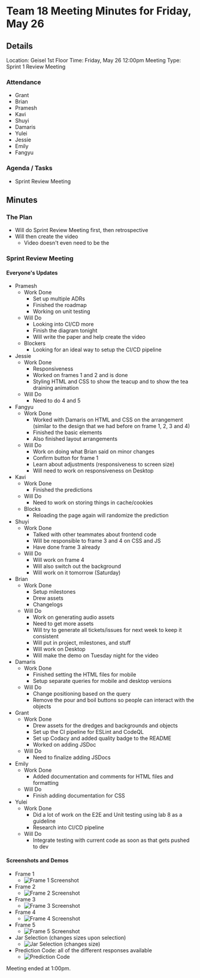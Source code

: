 # Team 18 Meeting Minutes for Friday, May 26

## Details

Location: Geisel 1st Floor
Time: Friday, May 26 12:00pm
Meeting Type: Sprint 1 Review Meeting

### Attendance

-   Grant
-   Brian
-   Pramesh
-   Kavi
-   Shuyi
-   Damaris
-   Yulei
-   Jessie
-   Emily
-   Fangyu

### Agenda / Tasks

-   Sprint Review Meeting

## Minutes

### The Plan

-   Will do Sprint Review Meeting first, then retrospective
-   Will then create the video
    -   Video doesn't even need to be the

### Sprint Review Meeting

#### Everyone's Updates

-   Pramesh
    -   Work Done
        -   Set up multiple ADRs
        -   Finished the roadmap
        -   Working on unit testing
    -   Will Do
        -   Looking into CI/CD more
        -   Finish the diagram tonight
        -   Will write the paper and help create the video
    -   Blockers
        -   Looking for an ideal way to setup the CI/CD pipeline
-   Jessie
    -   Work Done
        -   Responsiveness
        -   Worked on frames 1 and 2 and is done
        -   Styling HTML and CSS to show the teacup and to show the tea draining animation
    -   Will Do
        -   Need to do 4 and 5
-   Fangyu
    -   Work Done
        -   Worked with Damaris on HTML and CSS on the arrangement (similar to the design that we had before on frame 1, 2, 3 and 4)
        -   Finished the basic elements
        -   Also finished layout arrangements
    -   Will Do
        -   Work on doing what Brian said on minor changes
        -   Confirm button for frame 1
        -   Learn about adjustments (responsiveness to screen size)
        -   Will need to work on responsiveness on Desktop
-   Kavi
    -   Work Done
        -   Finished the predictions
    -   Will Do
        -   Need to work on storing things in cache/cookies
    -   Blocks
        -   Reloading the page again will randomize the prediction
-   Shuyi
    -   Work Done
        -   Talked with other teammates about frontend code
        -   Will be responsible to frame 3 and 4 on CSS and JS
        -   Have done frame 3 already
    -   Will Do
        -   Will work on frame 4
        -   Will also switch out the background
        -   Will work on it tomorrow (Saturday)
-   Brian
    -   Work Done
        -   Setup milestones
        -   Drew assets
        -   Changelogs
    -   Will Do
        -   Work on generating audio assets
        -   Need to get more assets
        -   Will try to generate all tickets/issues for next week to keep it consistent
        -   Will put in project, milestones, and stuff
        -   Will work on Desktop
        -   Will make the demo on Tuesday night for the video
-   Damaris
    -   Work Done
        -   Finished setting the HTML files for mobile
        -   Setup separate queries for mobile and desktop versions
    -   Will Do
        -   Change positioning based on the query
        -   Remove the pour and boil buttons so people can interact with the objects
-   Grant
    -   Work Done
        -   Drew assets for the dredges and backgrounds and objects
        -   Set up the CI pipeline for ESLint and CodeQL
        -   Set up Codacy and added quality badge to the README
        -   Worked on adding JSDoc
    -   Will Do
        -   Need to finalize adding JSDocs
-   Emily
    -   Work Done
        -   Added documentation and comments for HTML files and formatting
    -   Will Do
        -   Finish adding documentation for CSS
-   Yulei
    -   Work Done
        -   Did a lot of work on the E2E and Unit testing using lab 8 as a guideline
        -   Research into CI/CD pipeline
    -   Will Do
        -   Integrate testing with current code as soon as that gets pushed to dev

#### Screenshots and Demos

-   Frame 1
    -   ![Frame 1 Screenshot](../demos/052623-sprint-1-review/frame1.png)
-   Frame 2
    -   ![Frame 2 Screenshot](../demos/052623-sprint-1-review/frame2.png)
-   Frame 3
    -   ![Frame 3 Screenshot](../demos/052623-sprint-1-review/frame3.png)
-   Frame 4
    -   ![Frame 4 Screenshot](../demos/052623-sprint-1-review/frame4.png)
-   Frame 5
    -   ![Frame 5 Screenshot](../demos/052623-sprint-1-review/frame5.png)
-   Jar Selection (changes sizes upon selection)
    -   ![Jar Selection (changes size)](../demos/052623-sprint-1-review/selectJar.png)
-   Prediction Code: all of the different responses available
    -   ![Prediction Code](../demos/052623-sprint-1-review/predictionCode.png)

Meeting ended at 1:00pm.
